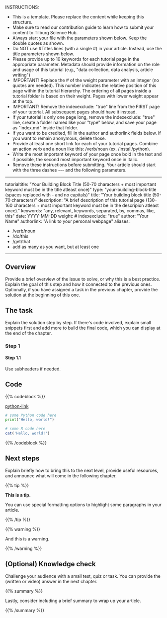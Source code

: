 INSTRUCTIONS:
- This is a template. Please replace the content while keeping this structure.
- Make sure to read our contribution guide to learn how to submit your content to Tilburg Science Hub.
- Always start your file with the parameters shown below. Keep the double quotes as shown.
- Do NOT use #Titles lines (with a single #) in your article. Instead, use the title parameters shown below.
- Please provide up to 10 keywords for each tutorial page in the appropriate parameter. Metadata should provide information on the role and usage of this tutorial (e.g., "data collection, data analysis, article writing")
- IMPORTANT! Replace the # of the weight parameter with an integer (no quotes are needed). This number indicates the relative position of this page within the tutorial hierarchy. The ordering of all pages inside a tutorial folder is based on their weight. Pages with lower weight appear at the top.
- IMPORTANT! Remove the indexexclude: "true" line from the FIRST page of your tutorial. All subsequent pages should have it instead.
- If your tutorial is only one page long, remove the indexexclude: "true" line, create a folder named like your "type" below, and save your page as "index.md" inside that folder.
- If you want to be credited, fill in the author and authorlink fields below. If you want to remain anonymous, delete those.
- Provide at least one short link for each of your tutorial pages. Combine an action verb and a noun like this: /verb/noun (ex. /install/python).
- Write the most important keyword of your page once bold in the text and if possible, the second most important keyword once in italic.
- Remove these instructions before submitting. Your article should start with the three dashes --- and the following parameters.
---
tutorialtitle: "Your Building Block Title (50-70 characters + most important keyword must be in the title atleast once)"
type: "your-building-block-title (spaces replaced with - and no capitals)"
title: "Your building block title (50-70 characters)"
description: "A brief description of this tutorial page (130–160 characters + most important keyword must be in the descripion atleast once)."
keywords: "any, relevant, keywords, separated, by, commas, like, this" 
date: YYYY-MM-DD 
weight: # 
indexexclude: "true" 
author: "Your Name" 
authorlink: "A link to your personal webpage" 
aliases:
  - /verb/noun
  - /do/this
  - /get/that
  - add as many as you want, but at least one
---

## Overview

Provide a brief overview of the issue to solve, or why this is a best practice. Explain the goal of this step and how it connected to the previous ones. Optionally, if you have assigned a task in the previous chapter, provide the solution at the beginning of this one.

## The task

Explain the solution step by step. If there's code involved, explain small snippets first and add more to build the final code, which you can display at the end of the chapter.

### Step 1

#### Step 1.1

Use subheaders if needed.

## Code <!-- Provide your code in all the relevant languages and/or operating systems and specify them after the three back ticks. Do NOT remove {{% codeblock %}} -->

{{% codeblock %}} <!-- You can provide more than one language in the same code block -->

[python-link](code.py) <!-- OPTIONAL: You can also provide your code as a downloadable file (useful for very long codes). Make sure you place this file in the same folder. Specify in [square brackets] the language followed by "-link" as shown here.-->


```python
# some Python code here
print("Hello, world!")
```

```R
# some R code here
cat('Hello, world!')
```

{{% /codeblock %}}

## Next steps

Explain briefly how to bring this to the next level, provide useful resources, and announce what will come in the following chapter.

{{% tip %}}

**This is a tip.**

You can use special formatting options to highlight some paragraphs in your article.

{{% /tip %}}

{{% warning %}}

And this is a warning.

{{% /warning %}}

## (Optional) Knowledge check

Challenge your audience with a small test, quiz or task. You can provide the (written or video) answer in the next chapter.

{{% summary %}}

Lastly, consider including a brief summary to wrap up your article.

{{% /summary %}}
